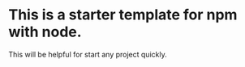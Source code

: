 # This is a starter template for npm with node. 

This will be helpful for start any project quickly. 